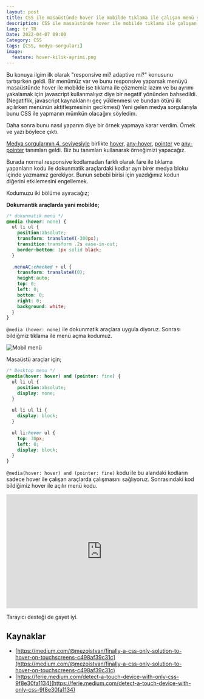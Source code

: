 ```yaml
---
layout: post
title: CSS ile masaüstünde hover ile mobilde tıklama ile çalışan menü yapmak
description: CSS ile masaüstünde hover ile mobilde tıklama ile çalışan menü yapmak
lang: tr_TR
Date: 2022-04-07 09:00
Category: CSS
tags: [CSS, medya-sorguları]
image:
  feature: hover-kilik-ayrimi.png
---
```


Bu konuya ilgim ilk olarak "responsive mi? adaptive mi?" konusunu tartışırken geldi. Bir menümüz var ve bunu responsive yaparsak menüyü masaüstünde hover ile mobilde ise tıklama ile çözmemiz lazım ve bu ayrımı yakalamak için javascript kullanmalıyız diye bir negatif yönünden bahsedildi. (Negatiflik, javascript kaynaklarını geç yüklenmesi ve bundan ötürü ilk açılırken menünün aktifleşmesinin gecikmesi) Yeni gelen medya sorgularıyla bunu CSS ile yapmanın mümkün olacağını söyledim.

Daha sonra bunu nasıl yaparım diye bir örnek yapmaya karar verdim. Örnek ve yazı böylece çıktı.

[Medya sorgularının 4. seviyesiyle](https://www.w3.org/TR/mediaqueries-4/) birlikte [hover](https://developer.mozilla.org/en-US/docs/Web/CSS/@media/hover), [any-hover](https://developer.mozilla.org/en-US/docs/Web/CSS/@media/any-hover), [pointer](https://developer.mozilla.org/en-US/docs/Web/CSS/@media/pointer) ve [any-pointer](https://developer.mozilla.org/en-US/docs/Web/CSS/@media/any-pointer) tanımları geldi. Biz bu tanımları kullanarak örneğimizi yapacağız.

Burada normal responsive kodlamadan farklı olarak fare ile tıklama yapanların kodu ile dokunmatik araçlardaki kodlar ayrı birer medya bloku içinde yazmamız gerekiyor. Bunun sebebi birisi için yazdığımız kodun diğerini etkilemesini engellemek.

Kodumuzu iki bölüme ayıracağız;

**Dokumantik araçlarda yani mobilde;**

```css
/* dokunmatik menü */
@media (hover: none) {
  ul li ul {
    position:absolute;
    transform: translateX(-300px);
    transition:transform .2s ease-in-out;
    border-bottom: 1px solid black;
  }
  
  .menuAC:checked + ul {
    transform: translateX(0);
    height:auto;
    top: 0;
    left: 0;
    bottom: 0;
    right: 0;
    background: white;
  }
}
```
`@media (hover: none)` ile dokunmatik araçlara uygula diyoruz. Sonrası bildiğmiz tıklama ile menü açma kodumuz.

![Mobil menü](https://fatihhayrioglu.com/images/mobil-menu-medya.gif)

Masaüstü araçlar için;

```css
/* Desktop menu */
@media(hover: hover) and (pointer: fine) {
  ul li ul {
    position:absolute;
    display: none;
  }
  
  ul li ul li {
    display: block;
  }
  
  ul li:hover ul {
    top: 30px;
    left: 0;
    display: block;
  }
}
```

`@media(hover: hover) and (pointer: fine)` kodu ile bu alandaki kodların sadece hover ile çalışan araçlarda çalışmasını sağlıyoruz. Sonrasındaki kod bildiğimiz hover ile açılır menü kodu.

<iframe height="300" style="width: 100%;" scrolling="no" title="Mobil - Desktop click / hover menu" src="https://codepen.io/fatihhayri/embed/XWRwrNZ?default-tab=result" frameborder="no" loading="lazy" allowtransparency="true" allowfullscreen="true">
</iframe>

Tarayıcı desteği de gayet iyi.

## Kaynaklar

 - [https://medium.com/@mezoistvan/finally-a-css-only-solution-to-hover-on-touchscreens-c498af39c31c](https://medium.com/@mezoistvan/finally-a-css-only-solution-to-hover-on-touchscreens-c498af39c31c)
 - [https://ferie.medium.com/detect-a-touch-device-with-only-css-9f8e30fa1134](https://ferie.medium.com/detect-a-touch-device-with-only-css-9f8e30fa1134)
